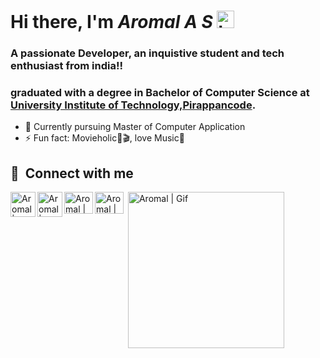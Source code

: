 # Hi there, I'm *Aromal A S* <img src="https://user-images.githubusercontent.com/1303154/88677602-1635ba80-d120-11ea-84d8-d263ba5fc3c0.gif" width="28px" alt="hi">

### A passionate Developer, an inquistive student and tech enthusiast from india!!<br>
### graduated with a degree in Bachelor of Computer Science at <a href="https://www.google.com/maps/place/Pirappancode+UIT/@8.6577381,76.9124239,15z/data=!4m5!3m4!1s0x0:0x1464e467d657f376!8m2!3d8.6577381!4d76.9124239"> University Institute of Technology,Pirappancode</a>.<br>

- 🌱 Currently pursuing Master of Computer Application
- ⚡ Fun fact: Movieholic🍿🎬, love Music🎵


## 🔗 &nbsp;**Connect with me**<br>
    
     
<a href="https://twitter.com/26Aromal">
  <img align="left" alt="Aromal | Twitter" width="40px" src="https://drive.google.com/uc?export=download&id=1pUswWVZkFeroMbwK1w7ZamaPKL2Yh0Fn"/>
</a>
<a href="https://www.linkedin.com/in/aromal-a-s-610b70221">
  <img align="left" alt="Aromal | LinkedIn" width="40px" src="https://drive.google.com/uc?export=download&id=1Bh2jb0eJiiCY4BYLbknVFsrAFC8Sf_G0"/>
</a>  

<a href="https://www.instagram.com/_a.r.o.m.a.l._/"> 
  <img align="left" alt="Aromal | Instagram" width="46px" height="35" src="https://drive.google.com/uc?export=download&id=1OWXxuVWeYwCjJMXYvZ11ouACI4i5RM-k" height="50" />
</a>
<a href="mailto:aromalasaromal26@gmail.com">
  <img align="left" alt="Aromal | Gmail" width="46" height="35" src="https://drive.google.com/uc?export=download&id=1crYSZcSsfVskYOfKjiE-jwdGdzltQS8h"/>
</a> 
<p align="left">&nbsp<img alt="Aromal | Gif" width="250" height="250" src="https://drive.google.com/uc?export=download&id=1MKKcNwdTI83ClHXbw7euKp-CCWHrMB-J"></p>


